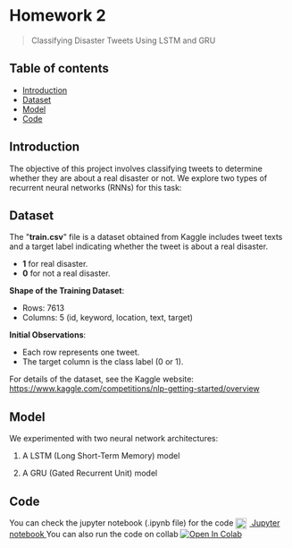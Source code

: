 # Homework 2
> Classifying Disaster Tweets Using LSTM and GRU

## Table of contents
* [Introduction](#Introduction)
* [Dataset](#Dataset)
* [Model](#Model)
* [Code](#Code)

## Introduction

The objective of this project involves classifying tweets to determine whether they are about a real disaster or not. We explore two types of recurrent neural networks (RNNs) for this task:



## Dataset
The "**train.csv**" file is a dataset obtained from Kaggle includes tweet texts and a target label indicating whether the tweet is about a real disaster.
-  **1** for real disaster.  
-  **0** for not a real disaster.

**Shape of the Training Dataset**:

-   Rows: 7613
-   Columns: 5 (id, keyword, location, text, target)

**Initial Observations**:

-   Each row represents one tweet.
- The target column is the class label (0 or 1).

For details of the dataset, see the Kaggle website:
https://www.kaggle.com/competitions/nlp-getting-started/overview

## Model

We experimented with two neural network architectures:

1.  A LSTM (Long Short-Term Memory) model

2. A GRU (Gated Recurrent Unit) model

## Code 
You can check the jupyter notebook (.ipynb file) for the code
<a href="https://github.com/Lonelypheonix/Recurrent_Neural_Network-NYCU/blob/main/Homework-2/RNN_HW2.ipynb" target="_blank">
  <img 
    src="https://cdn-icons-png.flaticon.com/512/10817/10817310.png" 
    alt="Code Icon" 
    width="20"
    style="vertical-align: middle; margin-right: 5px;"
  />  Jupyter notebook
</a>
You can also run the code on collab 
<a target="_blank" href="https://colab.research.google.com/github/Lonelypheonix/Recurrent_Neural_Network-NYCU/blob/main/Homework-2/RNN_HW2.ipynb">
  <img src="https://colab.research.google.com/assets/colab-badge.svg" alt="Open In Colab"/>
</a>


